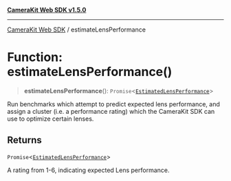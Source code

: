 [**CameraKit Web SDK v1.5.0**](../README.md)

***

[CameraKit Web SDK](../globals.md) / estimateLensPerformance

# Function: estimateLensPerformance()

> **estimateLensPerformance**(): `Promise`\<[`EstimatedLensPerformance`](../interfaces/EstimatedLensPerformance.md)\>

Run benchmarks which attempt to predict expected lens performance, and assign a cluster (i.e. a performance rating)
which the CameraKit SDK can use to optimize certain lenses.

## Returns

`Promise`\<[`EstimatedLensPerformance`](../interfaces/EstimatedLensPerformance.md)\>

A rating from 1-6, indicating expected Lens performance.
